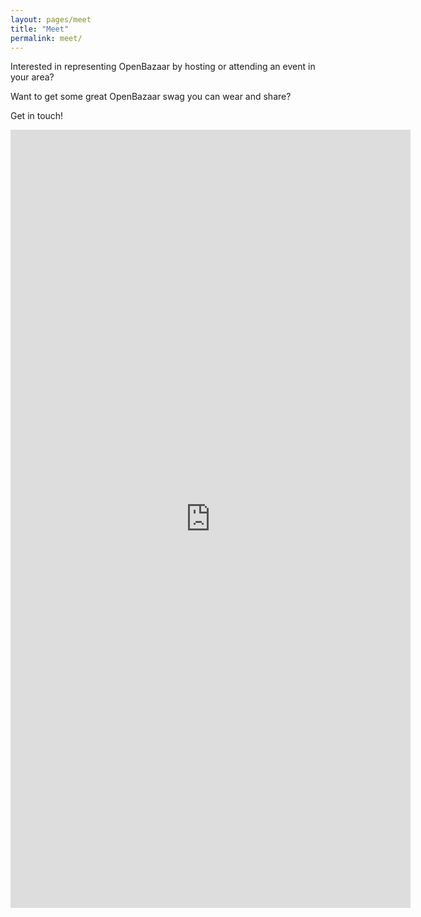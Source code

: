 ```yaml
---
layout: pages/meet
title: "Meet"
permalink: meet/
---
```


Interested in representing OpenBazaar by hosting or attending an event in your area? 

Want to get some great OpenBazaar swag you can wear and share?

Get in touch!

<iframe src="https://docs.google.com/forms/d/e/1FAIpQLSc6Hjf5TSuO1rGvv-2BeZgqwQ8wSeZfb02XL27gNUw9rDPWmw/viewform?embedded=true" width="640" height="1245" frameborder="0" marginheight="0" marginwidth="0">Loading...</iframe>
